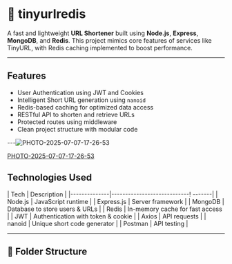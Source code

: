 # 🔗 tinyurlredis

A fast and lightweight **URL Shortener** built using **Node.js**, **Express**, **MongoDB**, and **Redis**. This project mimics core features of services like TinyURL, with Redis caching implemented to boost performance.

---

##  Features

- User Authentication using JWT and Cookies
- Intelligent Short URL generation using `nanoid`
-  Redis-based caching for optimized data access
-  RESTful API to shorten and retrieve URLs
-  Protected routes using middleware
-  Clean project structure with modular code

---![PHOTO-2025-07-07-17-26-53](https://github.com/user-attachments/assets/45c37ca8-0bf6-4385-bd57-e95a8e7bbce6)


[PHOTO-2025-07-07-17-26-53](https://github.com/user-attachments/assets/07cf3d72-ac9f-4299-b38e-b10af272c1b2)

##  Technologies Used

| Tech         | Description                       |
|--------------|----------------------------!
-------|
| Node.js      | JavaScript runtime                |
| Express.js   | Server framework                  |
| MongoDB      | Database to store users & URLs    |
| Redis        | In-memory cache for fast access   |
| JWT          | Authentication with token & cookie |
| Axios        | API requests                      |
| nanoid       | Unique short code generator       |
| Postman      | API testing                       |

---

## 📁 Folder Structure

